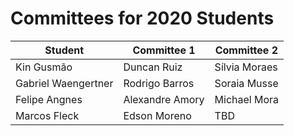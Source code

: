 # Committees for 2020 Students

| Student | Committee 1 | Committee 2 |
| -------- | ------ | ----- |
| Kin Gusmão | Duncan Ruiz | Sílvia Moraes |
| Gabriel Waengertner | Rodrigo Barros  | Soraia Musse  |
| Felipe Angnes | Alexandre Amory  | Michael Mora |
| Marcos Fleck | Edson Moreno  | TBD       |
